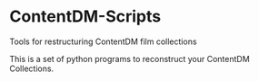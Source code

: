 # ContentDM-Scripts
Tools for restructuring ContentDM film collections

This is a set of python programs to reconstruct your ContentDM Collections.
  
  

